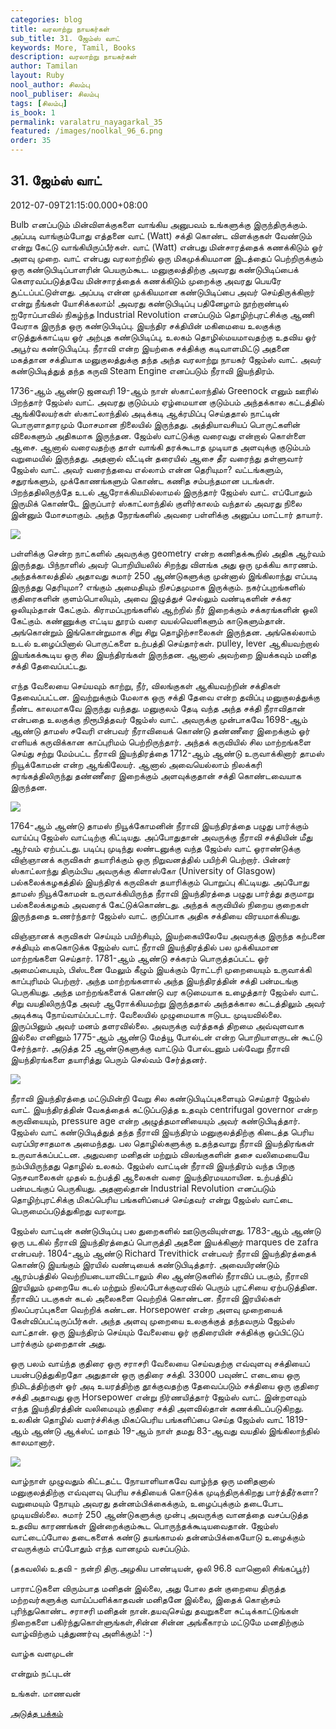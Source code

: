 ```yaml
---
categories: blog
title: வரலாற்று நாயகர்கள்
sub_title: 31. ஜேம்ஸ் வாட்
keywords: More, Tamil, Books
description: வரலாற்று நாயகர்கள்
author: Tamilan
layout: Ruby
nool_author: சிலம்பு
nool_publiser: சிலம்பு
tags: [சிலம்பு]
is_book: 1
permalink: varalatru_nayagarkal_35
featured: /images/noolkal_96_6.png
order: 35
---
```



## 31. ஜேம்ஸ் வாட்

2012-07-09T21:15:00.000+08:00

Bulb எனப்படும் மின்விளக்குகளை வாங்கிய அனுபவம் உங்களுக்கு இருந்திருக்கும். அப்படி வாங்கும்போது எத்தனை வாட் (Watt) சக்தி கொண்ட விளக்குகள் வேண்டும் என்று கேட்டு வாங்கியிருப்பீர்கள். வாட் (Watt) என்பது மின்சாரத்தைக் கணக்கிடும் ஓர் அளவு முறை. வாட் என்பது வரலாற்றில் ஒரு மிகமுக்கியமான இடத்தைப் பெற்றிருக்கும் ஒரு கண்டுபிடிப்பாளரின் பெயரும்கூட. மனுகுலத்திற்கு அவரது கண்டுபிடிப்பைக் கெளரவப்படுத்தவே மின்சாரத்தைக் கணக்கிடும் முறைக்கு அவரது பெயரே சூட்டப்பட்டுள்ளது. அப்படி என்ன முக்கியமான கண்டுபிடிப்பை அவர் செய்திருக்கிறார் என்று நீங்கள் யோசிக்கலாம்! அவரது கண்டுபிடிப்பு பதினேழாம் நூற்றாண்டில் ஐரோப்பாவில் நிகழ்ந்த Industrial Revolution எனப்படும் தொழிற்புரட்சிக்கு ஆணி வேராக இருந்த ஒரு கண்டுபிடிப்பு. இயந்திர சக்தியின் மகிமையை உலகுக்கு எடுத்துக்காட்டிய ஓர் அற்புத கண்டுபிடிப்பு, உலகம் தொழில்மயமாவதற்கு உதவிய ஓர் அபூர்வ கண்டுபிடிப்பு. நீராவி என்ற இயற்கை சக்திக்கு கடிவாளமிட்டு அதனை மகத்தான சக்தியாக மனுகுலத்துக்கு தந்த அந்த வரலாற்று நாயகர் ஜேம்ஸ் வாட். அவர் கண்டுபிடித்துத் தந்த கருவி Steam Engine எனப்படும் நீராவி இயந்திரம்.

1736-ஆம் ஆண்டு ஜனவரி 19-ஆம் நாள் ஸ்காட்லாந்தில் Greenock எனும் ஊரில் பிறந்தார் ஜேம்ஸ் வாட். அவரது குடும்பம் ஏழ்மையான குடும்பம் அந்தக்கால கட்டத்தில் ஆங்கிலேயர்கள் ஸ்காட்லாந்தில் அடிக்கடி ஆக்ரமிப்பு செய்ததால் நாட்டின் பொருளாதாரமும் மோசமான நிலையில் இருந்தது. அத்தியாவசியப் பொருட்களின் விலைகளும் அதிகமாக இருந்தன. ஜேம்ஸ் வாட்டுக்கு வரைவது என்றால் கொள்ளை ஆசை. ஆனால் வரைவதற்கு தாள் வாங்கி தரக்கூடாத முடியாத அளவுக்கு குடும்பம் வறுமையில் இருந்தது. அதனால் வீட்டின் தரையில் ஆசை தீர வரைந்து தள்ளுவார் ஜேம்ஸ் வாட். அவர் வரைந்தவை எல்லாம் என்ன தெரியுமா? வட்டங்களும், சதுரங்களும், முக்கோணங்களும் கொண்ட கணித சம்பந்தமான படங்கள். பிறந்ததிலிருந்தே உடல் ஆரோக்கியமில்லாமல் இருந்தார் ஜேம்ஸ் வாட். எப்போதும் இருமிக் கொண்டே இருப்பார் ஸ்காட்லாந்தில் குளிர்காலம் வந்தால் அவரது நிலை இன்னும் மோசமாகும். அந்த நேரங்களில் அவரை பள்ளிக்கு அனுப்ப மாட்டார் தாயார்.

![](http://1.bp.blogspot.com/-OwEKf0D3GHw/T_rT9anOi1I/AAAAAAAAB5I/l9lg35elX8I/s320/James_Watt-Energy-hero.jpg)

பள்ளிக்கு சென்ற நாட்களில் அவருக்கு geometry என்ற கணிதக்கூறில் அதிக ஆர்வம் இருந்தது. பிந்நாளில் அவர் பொறியியலில் சிறந்து விளங்க அது ஒரு முக்கிய காரணம். அந்தக்காலத்தில் அதாவது சுமார் 250 ஆண்டுகளுக்கு முன்னால் இங்கிலாந்து எப்படி இருந்தது தெரியுமா? எங்கும் அமைதியும் நிசப்தமுமாக இருக்கும். நகர்ப்புறங்களில் குதிரைகளின் குளம்பொலியும், அவை இழுத்துச் செல்லும் வண்டிகளின் சக்கர ஒலியும்தான் கேட்கும். கிராமப்புறங்களில் ஆற்றில் நீர் இறைக்கும் சக்கரங்களின் ஒலி கேட்கும். கண்ணுக்கு எட்டிய தூரம் வரை வயல்வெளிகளும் காடுகளும்தான். அங்கொன்றும் இங்கொன்றுமாக சிறு சிறு தொழிற்சாலைகள் இருந்தன. அங்கெல்லாம் உடல் உழைப்பினால் பொருட்களை உற்பத்தி செய்தார்கள். pulley, lever ஆகியவற்றால் இயங்கக்கூடிய ஒரு சில இயந்திரங்கள் இருந்தன. ஆனால் அவற்றை இயக்கவும் மனித சக்தி தேவைப்பட்டது.

எந்த வேலையை செய்யவும் காற்று, நீர், விலங்குகள் ஆகியவற்றின் சக்திகள் தேவைப்பட்டன. இவற்றுக்கும் மேலாக ஒரு சக்தி தேவை என்ற தவிப்பு மனுகுலத்துக்கு நீண்ட காலமாகவே இருந்து வந்தது. மனுகுலம் தேடி வந்த அந்த சக்தி நீராவிதான் என்பதை உலகுக்கு நிரூபித்தவர் ஜேம்ஸ் வாட். அவருக்கு முன்பாகவே 1698-ஆம் ஆண்டு தாமஸ் சவேரி என்பவர் நீராவியைக் கொண்டு தண்ணீரை இறைக்கும் ஓர் எளியக் கருவிக்கான காப்புரிமம் பெற்றிருந்தார். அந்தக் கருவியில் சில மாற்றங்களை செய்து சற்று மேம்பட்ட நீராவி இயந்திரத்தை 1712-ஆம் ஆண்டு உருவாக்கினார் தாமஸ் நியூக்கோமன் என்ற ஆங்கிலேயர். ஆனால் அவையெல்லாம் நிலக்கரி சுரங்கத்திலிருந்து தண்ணீரை இறைக்கும் அளவுக்குதான் சக்தி கொண்டவையாக இருந்தன.

![](http://1.bp.blogspot.com/-7gFwHxXK6xA/T_rUHK-b0HI/AAAAAAAAB5Q/64qt0jc-Wc0/s320/300px-Watt_James_von_Breda.jpg)

1764-ஆம் ஆண்டு தாமஸ் நியூக்கோமனின் நீராவி இயந்திரத்தை பழுது பார்க்கும் வாய்ப்பு ஜேம்ஸ் வாட்டிற்கு கிட்டியது. அப்போதுதான் அவருக்கு நீராவி சக்தியின் மீது ஆர்வம் ஏற்பட்டது. படிப்பு முடிந்து லண்டனுக்கு வந்த ஜேம்ஸ் வாட் ஓராண்டுக்கு விஞ்ஞானக் கருவிகள் தயாரிக்கும் ஒரு நிறுவனத்தில் பயிற்சி பெற்றார். பின்னர் ஸ்காட்லாந்து திரும்பிய அவருக்கு கிளாஸ்கோ (University of Glasgow) பல்கலைக்கழகத்தில் இயந்திரக் கருவிகள் தயாரிக்கும் பொறுப்பு கிட்டியது. அப்போது தாமஸ் நியூக்கோமன் உருவாக்கியிருந்த நீராவி இயந்திரத்தை பழுது பார்த்து தருமாறு பல்கலைக்கழகம் அவரைக் கேட்டுக்கொண்டது. அந்தக் கருவியில் நிறைய குறைகள் இருந்ததை உணர்ந்தார் ஜேம்ஸ் வாட். குறிப்பாக அதிக சக்தியை விரயமாக்கியது.

விஞ்ஞானக் கருவிகள் செய்யும் பயிற்சியும், இயற்கையிலேயே அவருக்கு இருந்த கற்பனை சக்தியும் கைகொடுக்க ஜேம்ஸ் வாட் நீராவி இயந்திரத்தில் பல முக்கியமான மாற்றங்களை செய்தார். 1781-ஆம் ஆண்டு சக்கரம் பொருத்தப்பட்ட ஓர் அமைப்பையும், பிஸ்டனை மேலும் கீழும் இயக்கும் ரோட்டரி முறையையும் உருவாக்கி காப்புரிமம் பெற்றார். அந்த மாற்றங்களால் அந்த இயந்திரத்தின் சக்தி பன்மடங்கு பெருகியது. அந்த மாற்றங்களைக் கொண்டு வர கடுமையாக உழைத்தார் ஜேம்ஸ் வாட். சிறு வயதிலிருந்தே அவர் ஆரோக்கியமற்று இருந்ததால் அந்தக்கால கட்டத்திலும் அவர் அடிக்கடி நோய்வாய்ப்பட்டார். வேலையில் முழுமையாக ஈடுபட முடியவில்லை. இருப்பினும் அவர் மனம் தளரவில்லை. அவருக்கு வர்த்தகத் திறமை அவ்வுளவாக இல்லை எனினும் 1775-ஆம் ஆண்டு மேத்யூ போல்டன் என்ற பொறியாளருடன் கூட்டு சேர்ந்தார். அடுத்த 25 ஆண்டுகளுக்கு வாட்டும் போல்டனும் பல்வேறு நீராவி இயந்திரங்களை தயாரித்து பெரும் செல்வம் சேர்த்தனர்.

![](http://4.bp.blogspot.com/-b6YQJL_VToA/T_rURYeZJ4I/AAAAAAAAB5Y/Z53EIAGlGbE/s320/matthew-boulton-and-james-watt-with-one-of-the-patented-steam-engines.jpg)

நீராவி இயந்திரத்தை மட்டுமின்றி வேறு சில கண்டுபிடிப்புகளையும் செய்தார் ஜேம்ஸ் வாட். இயந்திரத்தின் வேகத்தைக் கட்டுப்படுத்த உதவும் centrifugal governor என்ற கருவியையும், pressure age என்ற அழுத்தமானியையும் அவர் கண்டுபிடித்தார். ஜேம்ஸ் வாட் கண்டுபிடித்துத் தந்த நீராவி இயந்திரம் மனுகுலத்திற்கு கிடைத்த பெரிய வரப்பிரசாதமாக அமைந்தது. பல தொழில்களுக்கு உதந்தவாறு நீராவி இயந்திரங்கள் உருவாக்கப்பட்டன. அதுவரை மனிதன் மற்றும் விலங்குகளின் தசை வலிமையையே நம்பியிருந்தது தொழில் உலகம். ஜேம்ஸ் வாட்டின் நீராவி இயந்திரம் வந்த பிறகு நெசவாலைகள் முதல் உற்பத்தி ஆலைகள் வரை இயந்திரமயமாயின. உற்பத்திப் பன்மடங்குப் பெருகியது. அதனால்தான் Industrial Revolution எனப்படும் தொழிற்புரட்சிக்கு மிகப்பெரிய பங்களிப்பைச் செய்தவர் என்று ஜேம்ஸ் வாட்டை பெருமைப்படுத்துகிறது வரலாறு.

ஜேம்ஸ் வாட்டின் கண்டுபிடிப்பு பல துறைகளில் ஊடுருவியுள்ளது. 1783-ஆம் ஆண்டு ஒரு படகில் நீராவி இயந்திரத்தைப் பொருத்தி அதனை இயக்கினார் marques de zafra என்பவர். 1804-ஆம் ஆண்டு Richard Trevithick என்பவர் நீராவி இயந்திரத்தைக் கொண்டு இயங்கும் இரயில் வண்டியைக் கண்டுபிடித்தார். அவையிரண்டும் ஆரம்பத்தில் வெற்றியடையாவிட்டாலும் சில ஆண்டுகளில் நீராவிப் படகும், நீராவி இரயிலும் முறையே கடல் மற்றும் நிலப்போக்குவரவில் பெரும் புரட்சியை ஏற்படுத்தின. நீராவிப் படகுகள் கடல் அலைகளை வெற்றிக் கொண்டன. நீராவி இரயில்கள் நிலப்பரப்புகளை வெற்றிக் கண்டன. Horsepower என்ற அளவு முறையைக் கேள்விப்பட்டிருப்பீர்கள். அந்த அளவு முறையை உலகுக்குத் தந்தவரும் ஜேம்ஸ் வாட்தான். ஒரு இயந்திரம் செய்யும் வேலையை ஓர் குதிரையின் சக்திக்கு ஒப்பிட்டுப் பார்க்கும் முறைதான் அது.

ஒரு பலம் வாய்ந்த குதிரை ஒரு சராசரி வேலையை செய்வதற்கு எவ்வுளவு சக்தியைப் பயன்படுத்துகிறதோ அதுதான் ஒரு குதிரை சக்தி. 33000 பவுண்ட் எடையை ஒரு நிமிடத்திற்குள் ஓர் அடி உயரத்திற்கு தூக்குவதற்கு தேவைப்படும் சக்தியை ஒரு குதிரை சக்தி அதாவது ஒரு Horsepower என்று நிர்ணயித்தார் ஜேம்ஸ் வாட். இன்றளவும் எந்த இயந்திரத்தின் வலிமையும் குதிரை சக்தி அளவில்தான் கணக்கிடப்படுகிறது. உலகின் தொழில் வளர்ச்சிக்கு மிகப்பெரிய பங்களிப்பை செய்த ஜேம்ஸ் வாட் 1819-ஆம் ஆண்டு ஆக்ஸ்ட் மாதம் 19-ஆம் நாள் தமது 83-ஆவது வயதில் இங்கிலாந்தில் காலமானார்.

![](http://2.bp.blogspot.com/-ZAIH0vtMrME/T_rUeqzQLqI/AAAAAAAAB5g/0oDpK8GC_lw/s1600/Industrial-Revolution--James-Watt-steam-engineering.jpg)

வாழ்நாள் முழுவதும் கிட்டதட்ட நோயாளியாகவே வாழ்ந்த ஒரு மனிதனால் மனுகுலத்திற்கு எவ்வுளவு பெரிய சக்தியைக் கொடுக்க முடிந்திருக்கிறது பார்த்தீர்களா? வறுமையும் நோயும் அவரது தன்னம்பிக்கைக்கும், உழைப்புக்கும் தடைபோட முடியவில்லை. சுமார் 250 ஆண்டுகளுக்கு முன்பு அவருக்கு வானத்தை வசப்படுத்த உதவிய காரணங்கள் இன்றைக்கும்கூட பொருந்தக்கூடியவைதான். ஜேம்ஸ் வாட்டைப்போல தடைகளைக் கண்டு தயங்காமல் தன்னம்பிக்கையோடு உழைக்கும் எவருக்கும் எப்போதும் எந்த வானமும் வசப்படும்.

(தகவலில் உதவி - நன்றி திரு.அழகிய பாண்டியன், ஒலி 96.8 வானொலி சிங்கப்பூர்)

பாராட்டுகளை விரும்பாத மனிதன் இல்லை, அது போல தன் குறையை திருத்த மற்றவர்களுக்கு வாய்ப்பளிக்காதவன் மனிதனே இல்லை, இதைக் கொஞ்சம் புரிந்துகொண்ட சராசரி மனிதன் நான்.தயவுசெய்து தவறுகளை சுட்டிக்காட்டுங்கள் நிறைகளை பகிர்ந்துகொள்ளுங்கள்,சின்ன சின்ன அங்கீகாரம் மட்டுமே மனதிற்கும் வாழ்விற்கும் புத்துணர்வு அளிக்கும்! :-)

வாழ்க வளமுடன்

என்றும் நட்புடன்

உங்கள். மாணவன்

[அடுத்த பக்கம்](varalatru_nayagarkal_36)